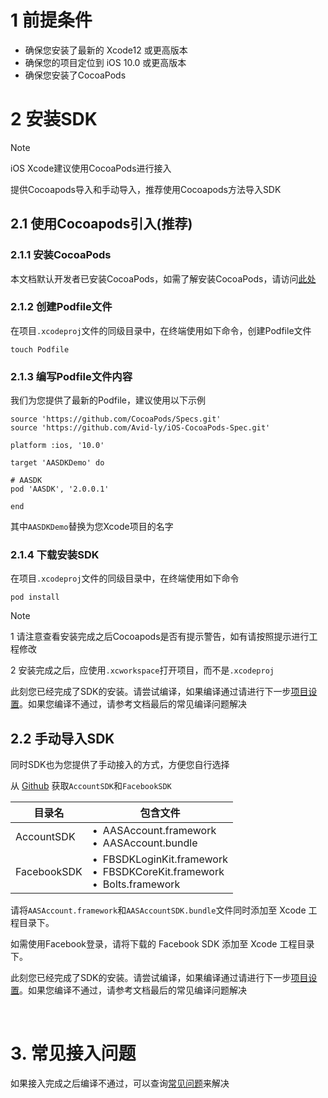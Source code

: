 
# 1 前提条件

- 确保您安装了最新的 Xcode12 或更高版本
- 确保您的项目定位到 iOS 10.0 或更高版本
- 确保您安装了CocoaPods

# 2 安装SDK

> [!note]
iOS Xcode建议使用CocoaPods进行接入

提供Cocoapods导入和手动导入，推荐使用Cocoapods方法导入SDK

## 2.1 使用Cocoapods引入(推荐)

### 2.1.1 安装CocoaPods

本文档默认开发者已安装CocoaPods，如需了解安装CocoaPods，请访问[此处](https://cocoapods.org/)


### 2.1.2 创建Podfile文件

在项目`.xcodeproj`文件的同级目录中，在终端使用如下命令，创建Podfile文件

```
touch Podfile
```

### 2.1.3 编写Podfile文件内容

我们为您提供了最新的Podfile，建议使用以下示例

```
source 'https://github.com/CocoaPods/Specs.git'
source 'https://github.com/Avid-ly/iOS-CocoaPods-Spec.git'

platform :ios, '10.0'

target 'AASDKDemo' do

# AASDK
pod 'AASDK', '2.0.0.1'

end

```

其中`AASDKDemo`替换为您Xcode项目的名字

### 2.1.4 下载安装SDK

在项目`.xcodeproj`文件的同级目录中，在终端使用如下命令

```
pod install
```

> [!note]
> 1 请注意查看安装完成之后Cocoapods是否有提示警告，如有请按照提示进行工程修改
> 
> 2 安装完成之后，应使用`.xcworkspace`打开项目，而不是`.xcodeproj`

此刻您已经完成了SDK的安装。请尝试编译，如果编译通过请进行下一步[项目设置](/aasdk/ios/ios_setting.md)。如果您编译不通过，请参考文档最后的常见编译问题解决


## 2.2 手动导入SDK

同时SDK也为您提供了手动接入的方式，方便您自行选择

从 [Github](https://github.com/Avid-ly/Avidly-AASAccount-Demo/releases) 获取`AccountSDK`和`FacebookSDK`

|  目录名 |  包含文件 |
| ------------ | ------------ |
| AccountSDK  |  &bull;&ensp;AASAccount.framework<br>&bull;&ensp;AASAccount.bundle</br> |
| FacebookSDK  | &bull;&ensp;FBSDKLoginKit.framework<br>&bull;&ensp;FBSDKCoreKit.framework</br>&bull;&ensp;Bolts.framework  |


请将`AASAccount.framework`和`AASAccountSDK.bundle`文件同时添加至 Xcode 工程目录下。

如需使用Facebook登录，请将下载的 Facebook SDK 添加至 Xcode 工程目录下。

此刻您已经完成了SDK的安装。请尝试编译，如果编译通过请进行下一步[项目设置](/aasdk/ios/ios_setting.md)。如果您编译不通过，请参考文档最后的常见编译问题解决

</br>

# 3. 常见接入问题

如果接入完成之后编译不通过，可以查询[常见问题](/aasdk/ios/ios_faq.md)来解决

